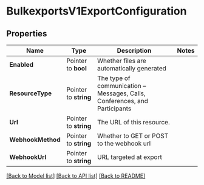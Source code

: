 # BulkexportsV1ExportConfiguration

## Properties

Name | Type | Description | Notes
------------ | ------------- | ------------- | -------------
**Enabled** | Pointer to **bool** | Whether files are automatically generated |
**ResourceType** | Pointer to **string** | The type of communication – Messages, Calls, Conferences, and Participants |
**Url** | Pointer to **string** | The URL of this resource. |
**WebhookMethod** | Pointer to **string** | Whether to GET or POST to the webhook url |
**WebhookUrl** | Pointer to **string** | URL targeted at export |

[[Back to Model list]](../README.md#documentation-for-models) [[Back to API list]](../README.md#documentation-for-api-endpoints) [[Back to README]](../README.md)



